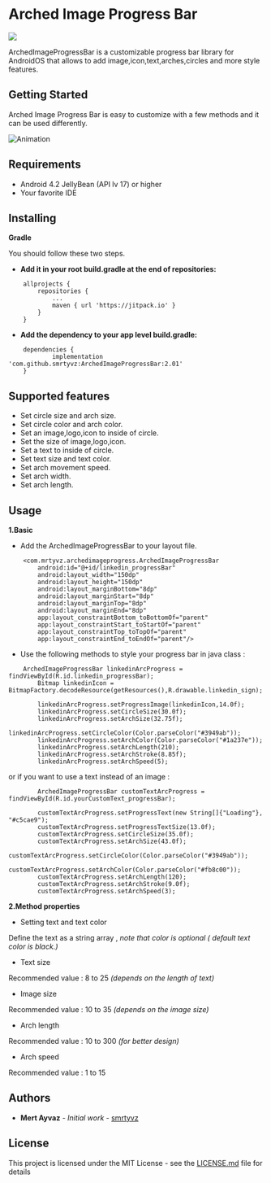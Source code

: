 # Arched Image Progress Bar
[![](https://jitpack.io/v/smrtyvz/ArchedImageProgressBar.svg)](https://jitpack.io/#smrtyvz/ArchedImageProgressBar)

ArchedImageProgressBar is a customizable progress bar library for AndroidOS that allows to add image,icon,text,arches,circles and more style features.

## Getting Started

Arched Image Progress Bar is easy to customize with a few methods and it can be used differently.

![Animation](https://raw.githubusercontent.com/smrtyvz/ArchedImageProgressBar/master/images/lib_example.gif)

## Requirements

* Android 4.2 JellyBean (API lv 17) or higher
* Your favorite IDE

## Installing

**Gradle**

You should follow these two steps.

* **Add it in your root build.gradle at the end of repositories:**

```
	allprojects {
		repositories {
			...
			maven { url 'https://jitpack.io' }
		}
	}
```

* **Add the dependency to your app level build.gradle:**

```
	dependencies {
	        implementation 'com.github.smrtyvz:ArchedImageProgressBar:2.01'
	}
```


## Supported features

* Set circle size and arch size.
* Set circle color and arch color.
* Set an image,logo,icon to inside of circle.
* Set the size of image,logo,icon.
* Set a text to inside of circle.
* Set text size and text color.
* Set arch movement speed.
* Set arch width.
* Set arch length.

## Usage

**1.Basic**

* Add the ArchedImageProgressBar to your layout file.

```
    <com.mrtyvz.archedimageprogress.ArchedImageProgressBar
        android:id="@+id/linkedin_progressBar"
        android:layout_width="150dp"
        android:layout_height="150dp"
        android:layout_marginBottom="8dp"
        android:layout_marginStart="8dp"
        android:layout_marginTop="8dp"
        android:layout_marginEnd="8dp"
        app:layout_constraintBottom_toBottomOf="parent"
        app:layout_constraintStart_toStartOf="parent"
        app:layout_constraintTop_toTopOf="parent"
        app:layout_constraintEnd_toEndOf="parent"/>
```
* Use the following methods to style your progress bar in java class :

```
    ArchedImageProgressBar linkedinArcProgress = findViewById(R.id.linkedin_progressBar);
        Bitmap linkedinIcon = BitmapFactory.decodeResource(getResources(),R.drawable.linkedin_sign);

        linkedinArcProgress.setProgressImage(linkedinIcon,14.0f);
        linkedinArcProgress.setCircleSize(30.0f);
        linkedinArcProgress.setArchSize(32.75f);
        linkedinArcProgress.setCircleColor(Color.parseColor("#3949ab"));
        linkedinArcProgress.setArchColor(Color.parseColor("#1a237e"));
        linkedinArcProgress.setArchLength(210);
        linkedinArcProgress.setArchStroke(8.85f);
        linkedinArcProgress.setArchSpeed(5);
```
or if you want to use a text instead of an image : 


```
        ArchedImageProgressBar customTextArcProgress = findViewById(R.id.yourCustomText_progressBar);

        customTextArcProgress.setProgressText(new String[]{"Loading"}, "#c5cae9");
        customTextArcProgress.setProgressTextSize(13.0f);
        customTextArcProgress.setCircleSize(35.0f);
        customTextArcProgress.setArchSize(43.0f);
        customTextArcProgress.setCircleColor(Color.parseColor("#3949ab"));
        customTextArcProgress.setArchColor(Color.parseColor("#fb8c00"));
        customTextArcProgress.setArchLength(120);
        customTextArcProgress.setArchStroke(9.0f);
        customTextArcProgress.setArchSpeed(3);
```

**2.Method properties**

* Setting text and text color

Define the text as a string array , *note that color is optional ( default text color is black.)*

* Text size

Recommended value : 8 to 25 *(depends on the length of text)*

* Image size

Recommended value : 10 to 35 *(depends on the image size)*

* Arch length 

Recommended value : 10 to 300 *(for better design)*

* Arch speed

Recommended value : 1 to 15

## Authors

* **Mert Ayvaz** - *Initial work* - [smrtyvz](https://github.com/smrtyvz)

## License

This project is licensed under the MIT License - see the [LICENSE.md](https://github.com/smrtyvz/ArchedImageProgressBar/blob/master/LICENSE.md) file for details
